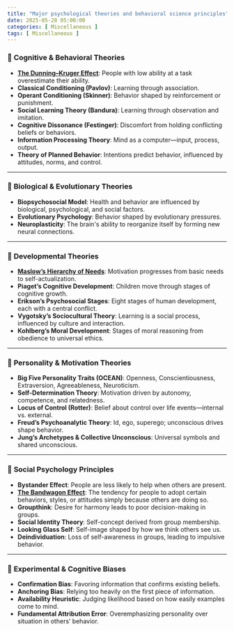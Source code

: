 ```yaml
---
title: "Major psychological theories and behavioral science principles"
date: 2025-05-28 05:00:00
categories: [ Miscellaneous ]
tags: [ Miscellaneous ]
---
```


### 🧠 **Cognitive & Behavioral Theories**
- **[The Dunning–Kruger Effect](https://thedecisionlab.com/biases/dunning-kruger-effect)**: People with low ability at a task overestimate their ability.
- **Classical Conditioning (Pavlov)**: Learning through association.
- **Operant Conditioning (Skinner)**: Behavior shaped by reinforcement or punishment.
- **Social Learning Theory (Bandura)**: Learning through observation and imitation.
- **Cognitive Dissonance (Festinger)**: Discomfort from holding conflicting beliefs or behaviors.
- **Information Processing Theory**: Mind as a computer—input, process, output.
- **Theory of Planned Behavior**: Intentions predict behavior, influenced by attitudes, norms, and control.

---

### 🧬 **Biological & Evolutionary Theories**
- **Biopsychosocial Model**: Health and behavior are influenced by biological, psychological, and social factors.
- **Evolutionary Psychology**: Behavior shaped by evolutionary pressures.
- **Neuroplasticity**: The brain's ability to reorganize itself by forming new neural connections.

---

### 🧒 **Developmental Theories**
- **[Maslow’s Hierarchy of Needs](https://www.simplypsychology.org/maslow.htm)**: Motivation progresses from basic needs to self-actualization.
- **Piaget’s Cognitive Development**: Children move through stages of cognitive growth.
- **Erikson’s Psychosocial Stages**: Eight stages of human development, each with a central conflict.
- **Vygotsky’s Sociocultural Theory**: Learning is a social process, influenced by culture and interaction.
- **Kohlberg’s Moral Development**: Stages of moral reasoning from obedience to universal ethics.

---

### 🧍 **Personality & Motivation Theories**
- **Big Five Personality Traits (OCEAN)**: Openness, Conscientiousness, Extraversion, Agreeableness, Neuroticism.
- **Self-Determination Theory**: Motivation driven by autonomy, competence, and relatedness.
- **Locus of Control (Rotter)**: Belief about control over life events—internal vs. external.
- **Freud’s Psychoanalytic Theory**: Id, ego, superego; unconscious drives shape behavior.
- **Jung’s Archetypes & Collective Unconscious**: Universal symbols and shared unconscious.

---

### 👥 **Social Psychology Principles**
- **Bystander Effect**: People are less likely to help when others are present.
- **[The Bandwagon Effect](https://thedecisionlab.com/biases/bandwagon-effect)**: The tendency for people to adopt certain behaviors, styles, or attitudes simply because others are doing so.
- **Groupthink**: Desire for harmony leads to poor decision-making in groups.
- **Social Identity Theory**: Self-concept derived from group membership.
- **Looking Glass Self**: Self-image shaped by how we think others see us.
- **Deindividuation**: Loss of self-awareness in groups, leading to impulsive behavior.

---

### 🧪 **Experimental & Cognitive Biases**
- **Confirmation Bias**: Favoring information that confirms existing beliefs.
- **Anchoring Bias**: Relying too heavily on the first piece of information.
- **Availability Heuristic**: Judging likelihood based on how easily examples come to mind.
- **Fundamental Attribution Error**: Overemphasizing personality over situation in others’ behavior.
